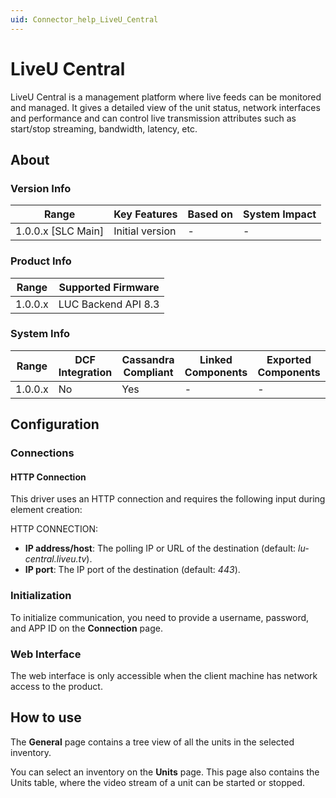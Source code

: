 ```yaml
---
uid: Connector_help_LiveU_Central
---
```


# LiveU Central

LiveU Central is a management platform where live feeds can be monitored and managed. It gives a detailed view of the unit status, network interfaces and performance and can control live transmission attributes such as start/stop streaming, bandwidth, latency, etc.

## About

### Version Info

| **Range**            | **Key Features** | **Based on** | **System Impact** |
|----------------------|------------------|--------------|-------------------|
| 1.0.0.x \[SLC Main\] | Initial version  | \-           | \-                |

### Product Info

| **Range** | **Supported Firmware** |
|-----------|------------------------|
| 1.0.0.x   | LUC Backend API 8.3    |

### System Info

| **Range** | **DCF Integration** | **Cassandra Compliant** | **Linked Components** | **Exported Components** |
|-----------|---------------------|-------------------------|-----------------------|-------------------------|
| 1.0.0.x   | No                  | Yes                     | \-                    | \-                      |

## Configuration

### Connections

#### HTTP Connection

This driver uses an HTTP connection and requires the following input during element creation:

HTTP CONNECTION:

- **IP address/host**: The polling IP or URL of the destination (default: *lu-central.liveu.tv*).
- **IP port**: The IP port of the destination (default: *443*).

### Initialization

To initialize communication, you need to provide a username, password, and APP ID on the **Connection** page.

### Web Interface

The web interface is only accessible when the client machine has network access to the product.

## How to use

The **General** page contains a tree view of all the units in the selected inventory.

You can select an inventory on the **Units** page. This page also contains the Units table, where the video stream of a unit can be started or stopped.

